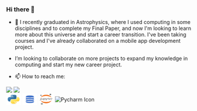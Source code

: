 ### Hi there 👋


- 🔭 I recently graduated in Astrophysics, where I used computing in some disciplines and to complete my Final Paper, and now I'm looking to learn more about this universe and start a career transition. I've been taking courses and I've already collaborated on a mobile app development project.

- I’m looking to collaborate on more projects to expand my knowledge in computing and start my new career project.

- 📫 How to reach me: 
<div> 
  <a href = "mailto:dielemendonca@gmail.com"><img src="https://img.shields.io/badge/Gmail-D14836?style=for-the-badge&logo=gmail&logoColor=white" target="_blank"></a>
  <a href="https://www.linkedin.com/in/andriele-mendon%C3%A7a-003b56167" target="_blank"><img src="https://img.shields.io/badge/-LinkedIn-%230077B5?style=for-the-badge&logo=linkedin&logoColor=white" target="_blank"></a>
  
   
</div>


<div>
<img align="center" alt="Python Icon" height="30" width="40" src="https://raw.githubusercontent.com/devicons/devicon/master/icons/python/python-original.svg">
  <img align="center" alt="Sql Icon" height="30" width="40" src="https://raw.githubusercontent.com/github/explore/80688e429a7d4ef2fca1e82350fe8e3517d3494d/topics/sql/sql.png">
    <img align="center" alt="Jupyter-notebook Icon" height="30" width="40" src="https://raw.githubusercontent.com/github/explore/80688e429a7d4ef2fca1e82350fe8e3517d3494d/topics/jupyter-notebook/jupyter-notebook.png">
     <img align="center" alt="Pycharm Icon" height="30" width="40" src="https://raw.githubusercontent.com/github/explore/80688e429a7d4ef2fca1e82350fe8e3517d3494d/topics/pycharm-community/pycharm-community.png">

<div>

<!--
**MDrica1/MDrica1** is a ✨ _special_ ✨ repository because its `README.md` (this file) appears on your GitHub profile.

Here are some ideas to get you started:

- 🔭 I recently graduated in Astrophysics, where I used computing in some disciplines and to complete my Final Paper, and now I'm looking to learn more about this universe and start a career transition. I've been taking courses and I've already collaborated on a mobile app development project.
- 🌱 I’m currently learning ...
- 👯 I’m looking to collaborate on collaborate on more projects to expand my knowledge in computing and start my new career project.
- 🤔 I’m looking for help with ...
- 💬 Ask me about ...
- 📫 How to reach me: https://www.linkedin.com/in/andriele-mendon%C3%A7a-003b56167
- 😄 Pronouns: ...
- ⚡ Fun fact: ...

<div align="center">
  <a href="https://github.com/MDrica1">
  <img height="180em" src="https://github-readme-stats.vercel.app/api?username=MDrica1&show_icons=true&theme=dark&include_all_commits=true&count_private=true"/>
  <img height="180em" src="https://github-readme-stats.vercel.app/api/top-langs/?username=MDrica1&layout=compact&langs_count=7&theme=dark"/>
</div>


  <img align="center" alt="Python Icon" height="30" width="40" src="https://raw.githubusercontent.com/devicons/devicon/master/icons/python/python-original.svg">
  <img align="center" alt="Sql Icon" height="30" width="40" src="https://raw.githubusercontent.com/github/explore/80688e429a7d4ef2fca1e82350fe8e3517d3494d/topics/sql/sql.png)">
 
</div>

-->
